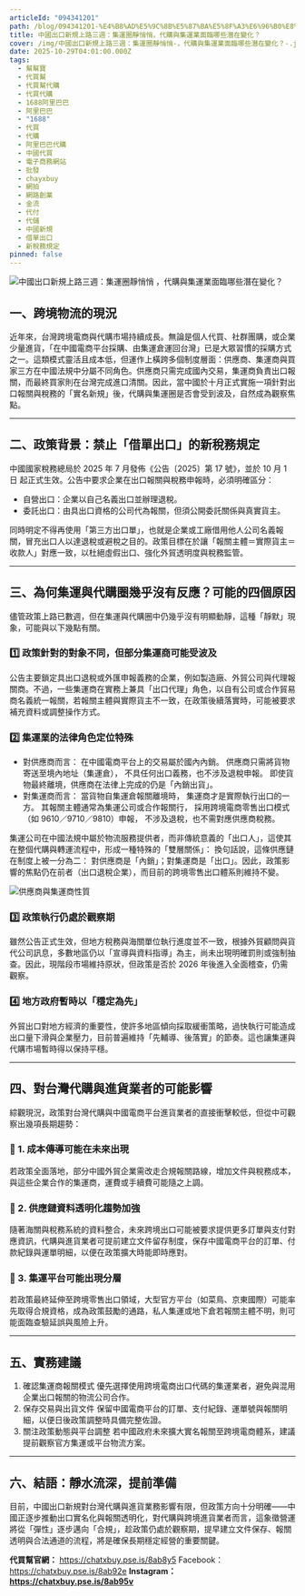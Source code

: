 ```yaml
---
articleId: "094341201"
path: /blog/094341201-%E4%B8%AD%E5%9C%8B%E5%87%BA%E5%8F%A3%E6%96%B0%E8%A6%8F%E4%B8%8A%E8%B7%AF%E4%B8%89%E9%80%B1-%E9%9B%86%E9%81%8B%E5%9C%88%E9%9D%9C%E6%82%84%E6%82%84-%E4%BB%A3%E8%B3%BC%E8%88%87%E9%9B%86%E9%81%8B%E6%A5%AD%E9%9D%A2%E8%87%A8%E5%93%AA%E4%BA%9B%E6%BD%9B%E5%9C%A8%E8%AE%8A%E5%8C%96
title: 中國出口新規上路三週：集運圈靜悄悄，代購與集運業面臨哪些潛在變化？
cover: /img/中國出口新規上路三週：集運圈靜悄悄-，代購與集運業面臨哪些潛在變化？-.jpg
date: 2025-10-29T04:01:00.000Z
tags:
  - 幫幫寶
  - 代買幫
  - 代買幫代購
  - 代買代購
  - 1688阿里巴巴
  - 阿里巴巴
  - "1688"
  - 代買
  - 代購
  - 阿里巴巴代購
  - 中國代買
  - 電子商務網站
  - 批發
  - chayxbuy
  - 網拍
  - 網路創業
  - 金流
  - 代付
  - 代儲
  - 中國新規
  - 借單出口
  - 新稅務規定
pinned: false
---
```

![中國出口新規上路三週：集運圈靜悄悄 ，代購與集運業面臨哪些潛在變化？](/img/中國出口新規上路三週：集運圈靜悄悄-，代購與集運業面臨哪些潛在變化？-.jpg)

## 一、跨境物流的現況

近年來，台灣跨境電商與代購市場持續成長。無論是個人代買、社群團購，或企業少量進貨，「在中國電商平台採購、由集運倉運回台灣」已是大眾習慣的採購方式之一。這類模式靈活且成本低，但運作上橫跨多個制度層面：供應商、集運商與買家三方在中國法規中分屬不同角色。供應商只需完成國內交易，集運商負責出口報關，而最終買家則在台灣完成進口清關。因此，當中國於十月正式實施一項針對出口報關與稅務的「實名新規」後，代購與集運圈是否會受到波及，自然成為觀察焦點。

- - -

## 二、政策背景：禁止「借單出口」的新稅務規定

中國國家稅務總局於 2025 年 7 月發佈《公告〔2025〕第 17 號》，並於 10 月 1 日 起正式生效。公告中要求企業在出口報關與稅務申報時，必須明確區分：

* 自營出口：企業以自己名義出口並辦理退稅。
* 委託出口：由具出口資格的公司代為報關，但須公開委託關係與真實貨主。




同時明定不得再使用「第三方出口單」，也就是企業或工廠借用他人公司名義報關，冒充出口人以達退稅或避稅之目的。政策目標在於讓「報關主體＝實際貨主＝收款人」對應一致，以杜絕虛假出口、強化外貿透明度與稅務監管。

- - -

## 三、為何集運與代購圈幾乎沒有反應？可能的四個原因

儘管政策上路已數週，但在集運與代購圈中仍幾乎沒有明顯動靜，這種「靜默」現象，可能與以下幾點有關。

### 1️⃣ 政策針對的對象不同，但部分集運商可能受波及

公告主要鎖定具出口退稅或外匯申報義務的企業，例如製造廠、外貿公司與代理報關商。不過，一些集運商在實務上兼具「出口代理」角色，以自有公司或合作貿易商名義統一報關，若報關主體與實際貨主不一致，在政策後續落實時，可能被要求補充資料或調整操作方式。

### 2️⃣ 集運業的法律角色定位特殊

* 對供應商而言：
   在中國電商平台上的交易屬於國內內銷。
   供應商只需將貨物寄送至境內地址（集運倉），
   不具任何出口義務，也不涉及退稅申報。
   即使貨物最終離境，供應商在法律上完成的仍是「內銷出貨」。
* 對集運商而言：
   當貨物自集運倉報關離境時，
   集運商才是實際執行出口的一方。
   其報關主體通常為集運公司或合作報關行，
   採用跨境電商零售出口模式（如 9610／9710／9810）申報，
   不涉及退稅，也不需對應供應商稅務。

集運公司在中國法規中屬於物流服務提供者，而非傳統意義的「出口人」，這使其在整個代購與轉運流程中，形成一種特殊的「雙層關係」：
換句話說，這條供應鏈在制度上被一分為二：
對供應商是「內銷」；對集運商是「出口」。因此，政策影響的焦點仍在前者（出口退稅企業），而目前的跨境零售出口體系則維持不變。

![供應商與集運商性質](/img/供應商與集運商性質.jpg)

### 3️⃣ 政策執行仍處於觀察期

雖然公告正式生效，但地方稅務與海關單位執行進度並不一致，根據外貿顧問與貨代公司訊息，多數地區仍以「宣導與資料指導」為主，尚未出現明確罰則或強制抽查。因此，現階段市場維持原狀，但政策是否於 2026 年後進入全面稽查，仍需觀察。

### 4️⃣ 地方政府暫時以「穩定為先」

外貿出口對地方經濟的重要性，使許多地區傾向採取緩衝策略，過快執行可能造成出口量下滑與企業壓力，目前普遍維持「先輔導、後落實」的節奏。這也讓集運與代購市場暫時得以保持平穩。

- - -

## 四、對台灣代購與進貨業者的可能影響

綜觀現況，政策對台灣代購與中國電商平台進貨業者的直接衝擊較低，但從中可觀察出幾項長期趨勢：

### 🔹 1. 成本傳導可能在未來出現

若政策全面落地，部分中國外貿企業需改走合規報關路線，增加文件與稅務成本，與這些企業合作的集運商，運費或手續費可能隨之上調。

### 🔹 2. 供應鏈資料透明化趨勢加強

隨著海關與稅務系統的資料整合，未來跨境出口可能被要求提供更多訂單與支付對應資訊，代購與進貨業者可提前建立文件留存制度，保存中國電商平台的訂單、付款紀錄與運單明細，以便在政策擴大時能即時應對。

### 🔹 3. 集運平台可能出現分層

若政策最終延伸至跨境零售出口領域，大型官方平台（如菜鳥、京東國際）可能率先取得合規資格，成為政策鼓勵的通路，私人集運或地下倉若報關主體不明，則可能面臨查驗延誤與風險上升。

- - -

## 五、實務建議

1. 確認集運商報關模式
   優先選擇使用跨境電商出口代碼的集運業者，避免與混用企業出口報關的物流公司合作。
2. 保存交易與出貨文件
   保留中國電商平台的訂單、支付紀錄、運單號與報關明細，以便日後政策調整時具備完整佐證。
3. 關注政策動態與平台調整
   若中國政府未來擴大實名報關至跨境電商體系，建議提前觀察官方集運或平台物流方案。

- - -

## 六、結語：靜水流深，提前準備

目前，中國出口新規對台灣代購與進貨業務影響有限，但政策方向十分明確——中國正逐步推動出口實名化與報關透明化，對代購與跨境進貨業者而言，這象徵營運將從「彈性」逐步邁向「合規」，趁政策仍處於觀察期，提早建立文件保存、報關透明與合法通道的流程，將是確保長期穩定經營的重要關鍵。


**代買幫官網：** <https://chatxbuy.pse.is/8ab8y5>
Facebook： <https://chatxbuy.pse.is/8ab92e>[](<>)
**Instagram：<https://chatxbuy.pse.is/8ab95v>**
